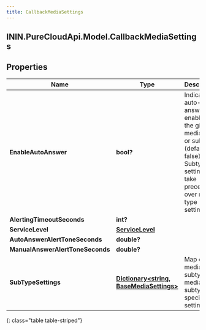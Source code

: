 ```yaml
---
title: CallbackMediaSettings
---
```

## ININ.PureCloudApi.Model.CallbackMediaSettings

## Properties

|Name | Type | Description | Notes|
|------------ | ------------- | ------------- | -------------|
| **EnableAutoAnswer** | **bool?** | Indicates if auto-answer is enabled for the given media type or subtype (default is false).  Subtype settings take precedence over media type settings. | [optional] |
| **AlertingTimeoutSeconds** | **int?** |  | [optional] |
| **ServiceLevel** | [**ServiceLevel**](ServiceLevel.html) |  | [optional] |
| **AutoAnswerAlertToneSeconds** | **double?** |  | [optional] |
| **ManualAnswerAlertToneSeconds** | **double?** |  | [optional] |
| **SubTypeSettings** | [**Dictionary&lt;string, BaseMediaSettings&gt;**](BaseMediaSettings.html) | Map of media subtype to media subtype specific settings. | [optional] |
{: class="table table-striped"}


